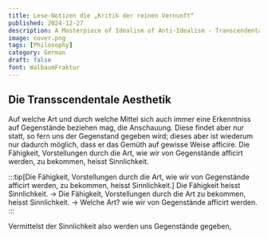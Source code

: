 ```yaml
---
title: Lese-Notizen die „Kritik der reinen Vernunft“
published: 2024-12-27
description: A Masterpiece of Idealism of Anti-Idealism - Transcendental Idealism
image: cover.png
tags: [Philosophy]
category: German
draft: false 
font: WalbaumFraktur
---
```


Die Transscendentale Aesthetik
------------------------------

Auf welche Art und durch welche Mittel sich auch immer eine Erkenntniss auf Gegenstände beziehen mag, die Anschauung. Diese findet aber nur statt, so fern uns der Gegenstand gegeben wird; dieses aber ist wiederum nur dadurch möglich, dass er das Gemüth auf gewisse Weise  afficire. Die Fähigkeit, Vorstellungen durch die Art, wie wir von Gegenstände afficirt werden, zu bekommen, heisst Sinnlichkeit. 

:::tip[Die Fähigkeit, Vorstellungen durch die Art, wie wir von Gegenstände afficirt werden, zu bekommen, heisst Sinnlichkeit.]
Die Fähigkeit heisst Sinnlichkeit. -> Die Fähigkeit, Vorstellungen durch die Art zu bekommen, heisst Sinnlichkeit. -> Welche Art? wie wir von Gegenstände afficirt werden.
:::

Vermittelst der Sinnlichkeit also werden uns Gegenstände gegeben, 
